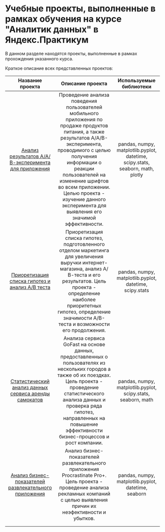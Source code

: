 # Учебные проекты, выполненные в рамках обучения на курсе "Аналитик данных" в Яндекс.Практикум
В данном разделе находятся проекты, выполненные в рамках прохождения указанного курса.

Краткое описание всех представленных проектов:

| Название проекта        | Описание проекта                       | Используемые библиотеки  |
| :---------------------: | :------------------------------------: | :----------------------: |
| [Анализ результатов А/А/В-эксперимента для приложения](https://github.com/peleshkey/stydy_projects/blob/educational_projects/A%3AB%3AB_experiment_website.ipynb) | Проведение анализа поведения пользователей мобильного приложения по продаже продуктов питания, а также результатов А/А/В-эксперимента, проводимого с целью получения информации о реакции пользователей на изменение шрифтов во всем приложении. Целью проекта - изучение данного эксперимента для выявления его значимой эффективности. | pandas, numpy, matplotlib.pyplot, datetime, scipy.stats, seaborn, math, plotly  |
| [Приоретизация списка гипотез и анализ А/В теста](https://github.com/peleshkey/stydy_projects/blob/educational_projects/A%3AB_test_marketing_hypothesis.ipynb) | Приоретизация списка гипотез, подготовленного отделом маркетинга для увеличения выручки интернет-магазина, анализ А/В-теста и его результатов. Цель проекта - определение наиболее приоритетных гипотез, определение значимости А/В-теста и возможности его продолжения. | pandas, numpy, matplotlib.pyplot, datetime, scipy.stats |
| [Статистический анализ данных сервиса аренды самокатов](https://github.com/peleshkey/stydy_projects/blob/educational_projects/GoFast_scooters.ipynb) | Анализа сервиса GoFast на основе данных, предоставленных о пользователях из нескольких городов а также об их поездках. Цель проекта - проведение статистического анализа данных и проверка ряда гипотез, направленных на повышение эффективности бизнес-процессов и рост компании. | pandas, numpy, matplotlib.pyplot, scipy.stats, seaborn, math |
| [Анализ бизнес-показателей развлекательного приложения](https://github.com/peleshkey/stydy_projects/blob/educational_projects/application_advertasing_markers.ipynb) | Анализ бизнес-показателей развлекательного приложения Procrastinate Pro+. Цель проекта - проведение анализа рекламных компаний с целью выявления причин их неэфективности и убытков. | pandas, numpy, matplotlib.pyplot, datetime, seaborn |
|  |  |  |
|  |  |  |
